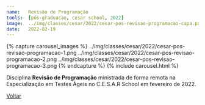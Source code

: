 ```yaml
---
name:  	Revisão de Programação
tools: 	[pós-graduacao, cesar school, 2022]
image: 	../img/classes/cesar/2022/cesar-pos-revisao-programacao-capa.png
date: 	2022-02-19
---
```


{% capture carousel_images %}
../img/classes/cesar/2022/cesar-pos-revisao-programacao-1.png
../img/classes/cesar/2022/cesar-pos-revisao-programacao-2.png
../img/classes/cesar/2022/cesar-pos-revisao-programacao-3.png
{% endcapture %}
{% include carousel.html %}


Disciplina **Revisão de Programação** ministrada de forma remota na Especialização em Testes Ágeis no C.E.S.A.R School em fevereiro de 2022.

<p class="text-center">
	<a class="btn btn-outline-primary mt-1" href="{{ site.baseurl }}/classes/">Voltar</a>
</p>
